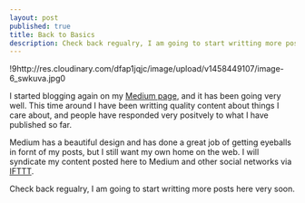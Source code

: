 ```yaml
---
layout: post
published: true
title: Back to Basics
description: Check back regualry, I am going to start writting more posts here very soon.
---
```

!9http://res.cloudinary.com/dfap1jqjc/image/upload/v1458449107/image-6_swkuva.jpg0

I started blogging again on my [Medium page](https://medium.com/@matthewdiiulio), and it has been going very well. This time around I have been writting quality content about things I care about, and people have responded very positvely to what I have published so far.

Medium has a beautiful design and has done a great job of getting eyeballs in fornt of my posts, but I still want my own home on the web. I will syndicate  my content posted here to Medium and other social networks via [IFTTT](https://ifttt.com/).

Check back regualry, I am going to start writting more posts here very soon.




